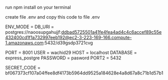 run npm install on your terminal

create file .env and copy this code to file .env

ENV_MODE =
DB_URI = postgres://naoosupgahujjf:ddbad5725501a41fe4fea4ad4c4c6accef89c55e432400cd1f1a732997eeb192@ec2-3-223-169-166.compute-1.amazonaws.com:5432/d39gsdp3721cvg

PORT = 8001
USER = wachid29
HOST = localhost
DATABASE = express_postgre
PASSWORD = pasword
PORT2 = 5432

SECRET_CODE = bf067373cf107a04ffee8df4173b5964dd9525a184628e4a8d67a8c71b1d57b1
